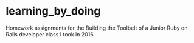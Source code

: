 # learning_by_doing
Homework assignments for the Building the Toolbelt of a Junior Ruby on Rails developer class I took in 2016
